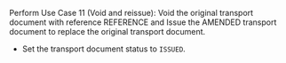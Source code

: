 Perform Use Case 11 (Void and reissue): Void the original transport document with reference REFERENCE and Issue the
AMENDED
transport document to replace the original transport document.

* Set the transport document status to `ISSUED`.
